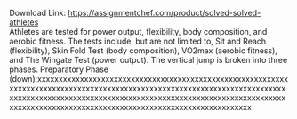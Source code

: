 Download Link: https://assignmentchef.com/product/solved-solved-athletes
<br>
Athletes are tested for power output, flexibility, body composition, and aerobic fitness. The tests include, but are not limited to, Sit and Reach (flexibility), Skin Fold Test (body composition), VO2max (aerobic fitness), and The Wingate Test (power output). The vertical jump is broken into three phases. Preparatory Phase (down):xxxxxxxxxxxxxxxxxxxxxxxxxxxxxxxxxxxxxxxxxxxxxxxxxxxxxxxxxxxxxxxxxxxxxxxxxxxxxxxxxxxxxxxxxxxxxxxxxxxxxxxxxxxxxxxxxxxxxxxxxxxxxxxxxxxxxxxxxxxxxxxxxxxxxxxxxxxxxxxxxxxxxxxxxxxxxxxxxxxxxxxxxxxxxxxxxxxxxxxxxxxxxxxxxxxxxxxxxxxxxxxxxxxxxxxxxxxxxxxxxxxxxx